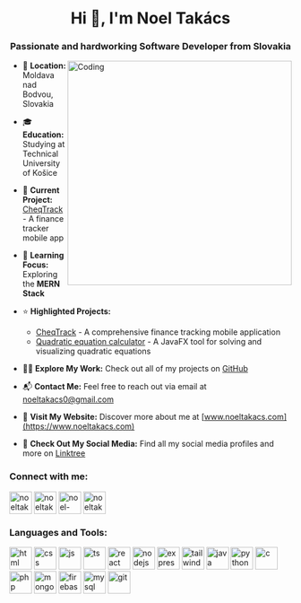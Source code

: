 <!--[![MasterHead](https://user-images.githubusercontent.com/74038190/225813708-98b745f2-7d22-48cf-9150-083f1b00d6c9.gif)](https://www.youtube.com/watch?v=dQw4w9WgXcQ&ab_channel=RickAstley)-->
<h1 align="center">Hi 👋, I'm Noel Takács</h1>
<h3 align="center">Passionate and hardworking Software Developer from Slovakia</h3>
<img align="right" alt="Coding" width="400" src="https://user-images.githubusercontent.com/74038190/219923809-b86dc415-a0c2-4a38-bc88-ad6cf06395a8.gif">

- 📍 **Location:** Moldava nad Bodvou, Slovakia
  
- 🎓 **Education:** Studying at Technical University of Košice
  
- 🔭 **Current Project:** [CheqTrack](https://www.youtube.com/watch?v=xdxxYQjnpK8) - A finance tracker mobile app

- 🌱 **Learning Focus:** Exploring the **MERN Stack**

- ⭐ **Highlighted Projects:**
  - [CheqTrack](https://www.youtube.com/watch?v=xdxxYQjnpK8) - A comprehensive finance tracking mobile application
  - [Quadratic equation calculator](https://github.com/noeltakacs/javafx-quadratic-equations) - A JavaFX tool for solving and visualizing quadratic equations

- 👨‍💻 **Explore My Work:** Check out all of my projects on [GitHub](https://github.com/noeltakacs?tab=repositories)

- 📬 **Contact Me:** Feel free to reach out via email at [noeltakacs0@gmail.com](mailto:noeltakacs0@gmail.com)

- 🚀 **Visit My Website:** Discover more about me at [www.noeltakacs.com](https://www.noeltakacs.com)

- 🔗 **Check Out My Social Media:** Find all my social media profiles and more on [Linktree](https://linktr.ee/noeltakacs)

<h3 align="left">Connect with me:</h3>
<p align="left">
  <a href="mailto:noeltakacs0@gmail.com" target="blank"><img align="center" src="https://skillicons.dev/icons?i=gmail" alt="noeltakacs0@gmail.com" height="40" width="40" /></a>
  <a href="https://twitter.com/noeltakacss" target="blank"><img align="center" src="https://skillicons.dev/icons?i=twitter" alt="noeltakacss" height="40" width="40" /></a>
  <a href="https://linkedin.com/in/noeltakacs" target="blank"><img align="center" src="https://skillicons.dev/icons?i=linkedin" alt="noel-takács-78b42a285" height="40" width="40" /></a>
  <a href="https://instagram.com/noeltakacss" target="blank"><img align="center" src="https://skillicons.dev/icons?i=instagram" alt="noeltakacss" height="40" width="40" /></a>
</p>

<h3 align="left">Languages and Tools:</h3>
<p align="left"> 
  <img src="https://skillicons.dev/icons?i=html" alt="html" width="40" height="40"/>
  <img src="https://skillicons.dev/icons?i=css" alt="css" width="40" height="40"/>
  <img src="https://skillicons.dev/icons?i=js" alt="js" width="40" height="40"/>
  <img src="https://skillicons.dev/icons?i=ts" alt="ts" width="40" height="40"/>
  <img src="https://skillicons.dev/icons?i=react" alt="react" width="40" height="40"/>
  <img src="https://skillicons.dev/icons?i=nodejs" alt="nodejs" width="40" height="40"/>
  <img src="https://skillicons.dev/icons?i=express" alt="express" width="40" height="40"/>
  <img src="https://skillicons.dev/icons?i=tailwind" alt="tailwind" width="40" height="40"/>
  <img src="https://skillicons.dev/icons?i=java" alt="java" width="40" height="40"/>
  <img src="https://skillicons.dev/icons?i=py" alt="python" width="40" height="40"/>
  <img src="https://skillicons.dev/icons?i=c" alt="c" width="40" height="40"/>
  <img src="https://skillicons.dev/icons?i=php" alt="php" width="40" height="40"/>
  <img src="https://skillicons.dev/icons?i=mongodb" alt="mongodb" width="40" height="40"/>
  <img src="https://skillicons.dev/icons?i=firebase" alt="firebase" width="40" height="40"/>
  <img src="https://skillicons.dev/icons?i=mysql" alt="mysql" width="40" height="40"/>
  <img src="https://skillicons.dev/icons?i=git" alt="git" width="40" height="40"/>
</p>
